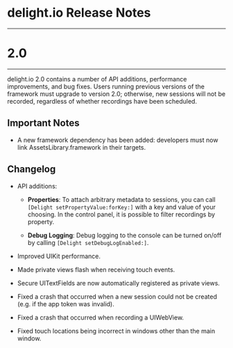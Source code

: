 delight.io Release Notes
========================
___

2.0
===
___

delight.io 2.0 contains a number of API additions, performance improvements, and bug fixes. Users running previous versions of the framework must upgrade to version 2.0; otherwise, new sessions will not be recorded, regardless of whether recordings have been scheduled.

Important Notes
---------------

* A new framework dependency has been added: developers must now link AssetsLibrary.framework in their targets.

Changelog
---------

* API additions:
  * **Properties**: To attach arbitrary metadata to sessions, you can call `[Delight setPropertyValue:forKey:]` with a key and value of your choosing. In the control panel, it is possible to filter recordings by property.

  * **Debug Logging**: Debug logging to the console can be turned on/off by calling `[Delight setDebugLogEnabled:]`.

* Improved UIKit performance.

* Made private views flash when receiving touch events.

* Secure UITextFields are now automatically registered as private views.

* Fixed a crash that occurred when a new session could not be created (e.g. if the app token was invalid).

* Fixed a crash that occurred when recording a UIWebView.

* Fixed touch locations being incorrect in windows other than the main window.

